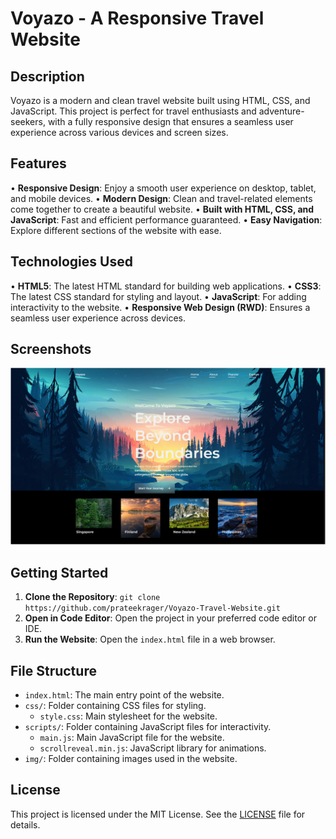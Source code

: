 **Voyazo - A Responsive Travel Website**
=====================================

**Description**
---------------

Voyazo is a modern and clean travel website built using HTML, CSS, and JavaScript. This project is perfect for travel enthusiasts and adventure-seekers, with a fully responsive design that ensures a seamless user experience across various devices and screen sizes.

**Features**
------------

• **Responsive Design**: Enjoy a smooth user experience on desktop, tablet, and mobile devices.
• **Modern Design**: Clean and travel-related elements come together to create a beautiful website.
• **Built with HTML, CSS, and JavaScript**: Fast and efficient performance guaranteed.
• **Easy Navigation**: Explore different sections of the website with ease.

**Technologies Used**
--------------------

• **HTML5**: The latest HTML standard for building web applications.
• **CSS3**: The latest CSS standard for styling and layout.
• **JavaScript**: For adding interactivity to the website.
• **Responsive Web Design (RWD)**: Ensures a seamless user experience across devices.

**Screenshots**
--------------

![Screenshot of the website](sample.png)

**Getting Started**
------------------

1. **Clone the Repository**: `git clone https://github.com/prateekrager/Voyazo-Travel-Website.git`
2. **Open in Code Editor**: Open the project in your preferred code editor or IDE.
3. **Run the Website**: Open the `index.html` file in a web browser.

**File Structure**
-----------------

* `index.html`: The main entry point of the website.
* `css/`: Folder containing CSS files for styling.
	+ `style.css`: Main stylesheet for the website.
* `scripts/`: Folder containing JavaScript files for interactivity.
	+ `main.js`: Main JavaScript file for the website.
	+ `scrollreveal.min.js`: JavaScript library for animations.
* `img/`: Folder containing images used in the website.

**License**
---------

This project is licensed under the MIT License. See the [LICENSE](LICENSE) file for details.

